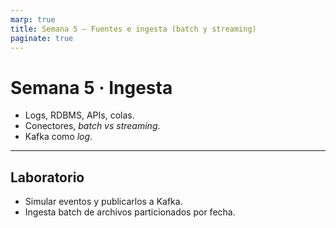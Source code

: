 ```yaml
---
marp: true
title: Semana 5 — Fuentes e ingesta (batch y streaming)
paginate: true
---
```

# Semana 5 · Ingesta
- Logs, RDBMS, APIs, colas.
- Conectores, *batch vs streaming*.
- Kafka como *log*.

---
## Laboratorio
- Simular eventos y publicarlos a Kafka.
- Ingesta batch de archivos particionados por fecha.
